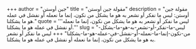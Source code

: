 +++
author = "جين أوستن"
title = "مقولة جين أوستن"
description = "مقولة جين أوستن: ليس ما نفكر أو نشعر به هو ما يشكل من نكون، إنما ما نعمله أو نفشل في عمله هو ما يشكلنا."
quote = '''ليس ما نفكر أو نشعر به هو ما يشكل من نكون، إنما ما نعمله أو نفشل في عمله هو ما يشكلنا.''' 
slug = "ليس-ما-نفكر-أو-نشعر-به-هو-ما-يشكل-من-نكون-إنما-ما-نعمله-أو-نفشل-في-عمله-هو-ما-يشكلنا"
+++
ليس ما نفكر أو نشعر به هو ما يشكل من نكون، إنما ما نعمله أو نفشل في عمله هو ما يشكلنا.
